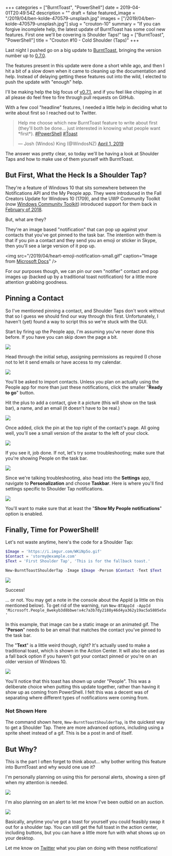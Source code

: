 +++
categories = ["BurntToast", "PowerShell"]
date = 2019-04-01T20:49:54Z
description = ""
draft = false
featured_image = "/2019/04/ben-kolde-470579-unsplash.jpg"
images = ["/2019/04/ben-kolde-470579-unsplash.jpg"]
slug = "crouton-10"
summary = "If you can forgive incomplete help, the latest update of BurntToast has some cool new features. First one we'll be covering is Shoulder Taps!"
tag = ["BurntToast", "PowerShell"]
title = "Crouton #10 - Cold Shoulder (Taps)"
+++


Last night I pushed go on a big update to [BurntToast](https://www.powershellgallery.com/packages/BurntToast), bringing the version number up to [0.7.0](https://github.com/Windos/BurntToast/releases/tag/v0.7.0).

The features present in this update were done a short while ago, and then I hit a bit of a slow down when it came to cleaning up the documentation and help. Instead of delaying getting these features out into the wild, I elected to push the update with "enough" help.

I'll be making help the big focus of [v0.7.1](https://github.com/Windos/BurntToast/projects/3), and if you feel like chipping in at all please do feel free to fire through pull requests on GitHub.

With a few cool "headline" features, I needed a little help in deciding what to write about first so I reached out to Twitter.

<blockquote class="twitter-tweet"><p lang="en" dir="ltr">Help me choose which new BurntToast feature to write about first (they&#39;ll both be done... just interested in knowing what people want *first*). <a href="https://twitter.com/hashtag/PowerShell?src=hash&amp;ref_src=twsrc%5Etfw">#PowerShell</a> <a href="https://twitter.com/hashtag/Toast?src=hash&amp;ref_src=twsrc%5Etfw">#Toast</a></p>&mdash; Josh (Windos) King (@WindosNZ) <a href="https://twitter.com/WindosNZ/status/1112645914647126017?ref_src=twsrc%5Etfw">April 1, 2019</a></blockquote>
<script async src="https://platform.twitter.com/widgets.js" charset="utf-8"></script>

The answer was pretty clear, so today we'll be having a look at Shoulder Taps and how to make use of them yourself with BurntToast.

## But First, What the Heck Is a Shoulder Tap?

They're a feature of Windows 10 that sits somewhere between the Notifications API and the My People app. They were introduced in the Fall Creators Update for Windows 10 (1709), and the UWP Community Toolkit (now [Windows Community Toolkit](https://github.com/windows-toolkit/WindowsCommunityToolkit)) introduced support for them back in [February of 2018](https://github.com/windows-toolkit/WindowsCommunityToolkit/releases/tag/v2.2.0).

But, what are they?

They're an image based "notification" that can pop up against your contacts that you've got pinned to the task bar. The intention with them is that if you pin a contact and they send you an emoji or sticker in Skype, then you'll see a large version of it pop up.

<img src="/2019/04/heart-emoji-notification-small.gif" caption="Image from <a href="https://docs.microsoft.com/en-us/windows/uwp/contacts-and-calendar/my-people-notifications">Microsoft Docs</a>" />

For our purposes though, we can pin our own "notifier" contact and pop images up (backed up by a traditional toast notification) for a little more attention grabbing goodness.

## Pinning a Contact

So I've mentioned pinning a contact, and Shoulder Taps don't work without that so I guess we should find our way through this first. Unfortunately, I haven't (yet) found a way to script this so we're stuck with the GUI.

Start by firing up the People app, I'm assuming you've never done this before. If you have you can skip down the page a bit.

<img figure src="/2019/04/2019-04-02--1-.png" />

Head through the initial setup, assigning permissions as required (I chose not to let it send emails or have access to my calendar.

<img figure src="/2019/04/2019-04-02--4-.png" />

You'll be asked to import contacts. Unless you plan on actually using the People app for more than just these notifications, click the smaller "**Ready to go**" button.

Hit the plus to add a contact, give it a picture (this will show on the task bar), a name, and an email (it doesn't have to be real.)

<img figure src="/2019/04/2019-04-02--7-.png" />

Once added, click the pin at the top right of the contact's page. All going well, you'll see a small version of the avatar to the left of your clock.

<img figure src="/2019/04/Pinned.PNG" />

If you see it, job done. If not, let's try some troubleshooting; make sure that you're showing People on the task bar.

<img figure src="/2019/04/ShowPeople.PNG" />

Since we're talking troubleshooting, also head into the **Settings** app, navigate to **Personalization** and choose **Taskbar**. Here is where you'll find settings specific to Shoulder Tap notifications.

<img figure src="/2019/04/2019-04-02--9-.png" />

You'll want to make sure that at least the "**Show My People notifications**" option is enabled.

## Finally, Time for PowerShell!

Let's not waste anytime, here's the code for a Shoulder Tap:

```powershell
$Image = 'https://i.imgur.com/WKiNp5o.gif'
$Contact = 'stormy@example.com'
$Text = 'First Shoulder Tap', 'This is for the fallback toast.'

New-BurntToastShoulderTap -Image $Image -Person $Contact -Text $Text
```

<img src="/2019/04/Carlton.gif" />

Success!

... or not. You may get a note in the console about the AppId (a little on this mentioned below). To get rid of the warning, run `New-BTAppId -AppId 'Microsoft.People_8wekyb3d8bbwe!x4c7a3b7dy2188y46d4ya362y19ac5a5805e5x'`

In this example, that image can be a static image or an animated gif. The "**Person**" needs to be an email that matches the contact you've pinned to the task bar.

The "**Text**" is a little weird though, right? It's actually used to make a traditional toast, which is shown in the Action Center. It will also be used as a fall back option if you haven't got your contact pinned or you're on an older version of Windows 10.

<img src="/2019/04/FallBack.PNG" />

You'll notice that this toast has shown up under "People". This was a deliberate choice when putting this update together, rather than having it show up as coming from PowerShell. I felt this was a decent was of separating where different types of notifications were coming from.

### Not Shown Here

The command shown here, `New-BurntToastShoulderTap`, is the quickest way to get a Shoulder Tap. There are more advanced options, including using a sprite sheet instead of a gif. This is be a post in and of itself.

## But Why?

This is the part I often forget to think about... why bother writing this feature into BurntToast and why would one use it?

I'm personally planning on using this for personal alerts, showing a siren gif when my attention is needed.

<img src="/2019/04/Alarm.gif" />

I'm also planning on an alert to let me know I've been outbid on an auction.

<img src="/2019/04/Joey.gif" />

Basically, anytime you've got a toast for yourself you could feasibly swap it out for a shoulder tap. You can still get the full toast in the action center, including buttons, but you can have a little more fun with what shows up on your desktop.

Let me know on [Twitter](https://twitter.com/WindosNZ/) what you plan on doing with these notifications!

